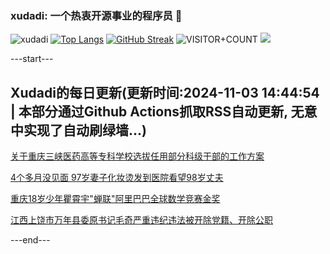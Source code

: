 ### xudadi: 一个热衷开源事业的程序员 👋

![xudadi](https://github-readme-stats-git-masterorgs-github-readme-stats-team.vercel.app/api?username=xudadi)
[![Top Langs](https://github-readme-stats.vercel.app/api/top-langs/?username=xudadi)](https://github.com/anuraghazra/github-readme-stats)
[![GitHub Streak](https://streak-stats.demolab.com?user=xudadi&locale=zh_Hans)](https://git.io/streak-stats)
![VISITOR+COUNT](https://komarev.com/ghpvc/?username=xudadi&label=VISITOR+COUNT)
![](https://raw.githubusercontent.com/xudadi/xudadi/main/assets/github-contribution-grid-snake.svg)


---start---

## Xudadi的每日更新(更新时间:2024-11-03 14:44:54 | 本部分通过Github Actions抓取RSS自动更新, 无意中实现了自动刷绿墙...)

[关于重庆三峡医药高等专科学校选拔任用部分科级干部的工作方案](https://www.gongkaoleida.com/article/2179815)

[4个多月没见面 97岁妻子化妆烫发到医院看望98岁丈夫](https://m.163.com/news/article/JG2T88F70001899O.html)

[重庆18岁少年瞿霄宇"蝉联"阿里巴巴全球数学竞赛金奖](https://m.163.com/news/article/JG2PI8JT053469M5.html)

[江西上饶市万年县委原书记毛奇严重违纪违法被开除党籍、开除公职](https://m.163.com/news/article/JG2QVDG6000189PS.html)

---end---
